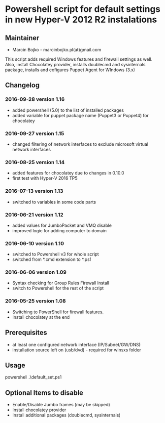 # Powershell script for default settings in new Hyper-V 2012 R2 instalations

## Maintainer

* Marcin Bojko - marcinbojko.pl(at)gmail.com

This script adds required Windows features and firewall settings as well.
Also, install Chocolatey provider, installs doublecmd and sysinternals package, installs and cofigures Puppet Agent for WIndows (3.x)

## Changelog

### 2016-09-28 version 1.16

* added powershell (5.0) to the list of installed packages
* added variable for puppet package name (Puppet3 or Puppet4) for chocolatey

### 2016-09-27 version 1.15

* changed filtering of network interfaces to exclude microsoft virtual network interfaces

### 2016-08-25 version 1.14

* added features for chocolatey due to changes in 0.10.0
* first test with Hyper-V 2016 TP5

### 2016-07-13 version 1.13

* switched to variables in some code parts

### 2016-06-21 version 1.12

* added values for JumboPacket and VMQ disable
* improved logic for adding computer to domain

### 2016-06-10 version 1.10

* switched to Powershell v3 for whole script
* switched from *.cmd extension to *.ps1

### 2016-06-06 version 1.09

* Syntax checking for Group Rules Firewall Install
* switch to Powershell for the rest of the script

### 2016-05-25 version 1.08

* Switching to PowerShell for firewall features.
* Install chocolatey at the end

## Prerequisites

* at least one configured network interface (IP/Subnet/GW/DNS)
* installation source left on (usb/dvd) - required for winsxs folder

## Usage

powershell .\default_set.ps1

## Optional Items to disable

* Enable/Disable Jumbo frames (may be skipped)
* Install chocolatey provider
* Install additional packages (doublecmd, sysinternals)